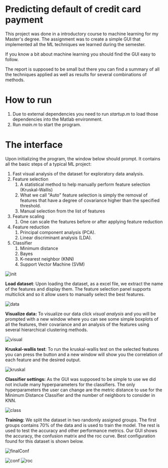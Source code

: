 # Predicting default of credit card payment

This project was done in a introductory course to machine learning
for my Master's degree.
The assignment was to create a simple GUI that implemented
all the ML techniques we learned during the semester. 

If you know a bit about machine learning you should find
the GUI easy to follow.

The report is supposed to be small but there you can find a summary
of all the techniques applied as well as results for several
combinations of methods.

# How to run
1. Due to external dependencies you need to run *startup.m* to load those dependencies into the
Matlab environment.
2. Run *main.m* to start the program.


# The interface

Upon initializing the program, the window below should prompt.
It contains all the basic steps of a typical ML project:
1. Fast visual analysis of the dataset for exploratory data analysis.
2. Feature selection
    1. A statistical method to help manually perform feature selection (Kruskal-Wallis)
    2. What we call "Auto" feature selection is simply 
    the removal of features that have a degree of covariance
    higher than the specified threshold.
    3. Manual selection from the list of features
3. Feature scaling
    1. One can scale the features before or after applying feature reduction
4. Feature reduction
    1. Principal component analysis (PCA).
    2. Linear discriminant analysis (LDA).
5. Classifier
    1. Minimum distance
    2. Bayes
    3. K-nearest neighbor (KNN)
    4. Support Vector Machine (SVM)

![init](GUIImages/init.PNG)


**Load dataset**: Upon loading the dataset, as a excel file,
we extract the name of the features and display them.
The feature selection panel supports multiclick and so it allow
users to manually select the best features.

![data](GUIImages/Dataset%20loaded.PNG)

**Visualize data:** To visualize our data click *visual analysis* and
you will be prompted with a new window where you can see some
simple boxplots of all the features, their covariance and
an analysis of the features using several hierarchical clustering
methods.

![visual](GUIImages/Fast%20visual%20analysis%20of%20features.PNG)


**Kruskal-wallis test**: To run the kruskal-wallis test on the
selected features you can press the button and a new window will
show you the correlation of each feature and the desired output.

![kruskal](GUIImages/kruskalWallis%20analysis.PNG)

**Classifier settings:** As the GUI was supposed to be simple
to use we did not include many hyperparameters for the classifiers. 
The only hyperparameters the user can change are the metric distance
to use for the Minimum Distance Classifier and the number of neighbors
to consider in KNN.

![class](GUIImages/MinDistClassifierDistMetrics.PNG)

**Training:** We split the dataset in two randomly assigned groups.
The first groups contains 70% of the data and is used to train the
model. The rest is used to test the accuracy and other performance
metrics. Our GUI shows the accuracy, the confusion matrix
 and the roc curve.
 Best configuration found for this dataset is shown below.
 
 ![finalConf](GUIImages/final%20configuration.PNG "Best configuration found")
 
 ![conf](GUIImages/conf%20matrix.PNG)
 ![roc](GUIImages/roc.png)
